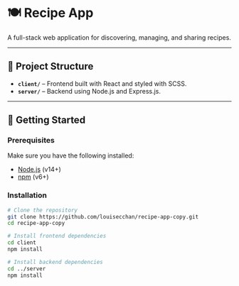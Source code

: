 # 🍽️ Recipe App

A full-stack web application for discovering, managing, and sharing recipes. 

---

## 📁 Project Structure

- **`client/`** – Frontend built with React and styled with SCSS.
- **`server/`** – Backend using Node.js and Express.js.

---

## 🚀 Getting Started

### Prerequisites

Make sure you have the following installed:

- [Node.js](https://nodejs.org/) (v14+)
- [npm](https://www.npmjs.com/) (v6+)

### Installation

```bash
# Clone the repository
git clone https://github.com/louisecchan/recipe-app-copy.git
cd recipe-app-copy

# Install frontend dependencies
cd client
npm install

# Install backend dependencies
cd ../server
npm install
```
